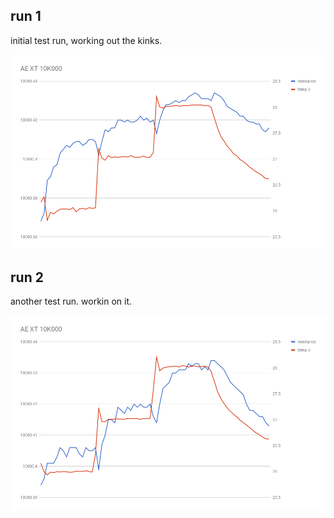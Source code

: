 ## run 1

initial test run, working out the kinks.

![](run1/tempco.png)

## run 2

another test run.  workin on it.

![](run2/tempco.png)
